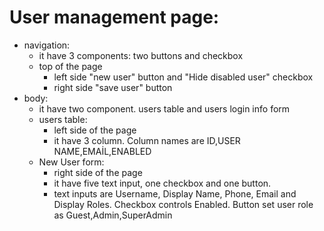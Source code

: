 # User management page:

- navigation:
  - it have 3 components: two buttons and checkbox
  - top of the page
    - left side "new user" button and "Hide disabled user" checkbox
    - right side "save user" button
- body:
  - it have two component. users table and users login info form
  - users table:
    - left side of the page
    - it have 3 column. Column names are ID,USER NAME,EMAİL,ENABLED
  - New User form:
    - right side of the page
    - it have five text input, one checkbox and one button.
    - text inputs are Username, Display Name, Phone, Email and Display Roles. Checkbox controls Enabled. Button set user role as Guest,Admin,SuperAdmin
